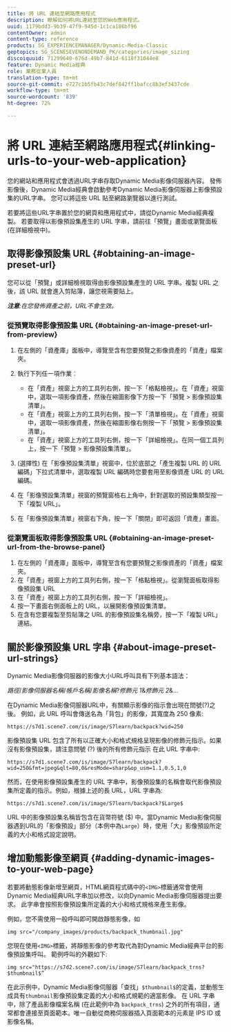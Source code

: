 ```yaml
---
title: 將 URL 連結至網路應用程式
description: 瞭解如何將URL連結至您的Web應用程式。
uuid: 1179bdd3-9b39-47f9-945d-1c1ca186bf96
contentOwner: admin
content-type: reference
products: SG_EXPERIENCEMANAGER/Dynamic-Media-Classic
geptopics: SG_SCENESEVENONDEMAND_PK/categories/image_sizing
discoiquuid: 71299640-676d-49b7-841d-6118f31044e8
feature: Dynamic Media經典
role: 業務從業人員
translation-type: tm+mt
source-git-commit: e727c1b5fb43c7def842ff1bafcc8b3ef3437cde
workflow-type: tm+mt
source-wordcount: '839'
ht-degree: 72%

---
```



# 將 URL 連結至網路應用程式{#linking-urls-to-your-web-application}

您的網站和應用程式會透過URL字串存取Dynamic Media影像伺服器內容。 發佈影像後，Dynamic Media經典會啟動參考Dynamic Media影像伺服器上影像預設集的URL字串。 您可以將這些 URL 貼至網路瀏覽器以進行測試。

若要將這些URL字串置於您的網頁和應用程式中，請從Dynamic Media經典複製。 若要取得以影像預設集產生的 URL 字串，請前往「預覽」畫面或瀏覽面板 (在詳細檢視中)。

## 取得影像預設集 URL {#obtaining-an-image-preset-url}

您可以從「預覽」或詳細檢視取得由影像預設集產生的 URL 字串。複製 URL 之後，該 URL 就會進入剪貼簿，讓您視需要貼上。

***注意&#x200B;**:在您發佈資產之前，URL不會生效。*

### 從預覽取得影像預設集 URL {#obtaining-an-image-preset-url-from-preview}

1. 在左側的「資產庫」面板中，導覽至含有您要預覽之影像資產的「資產」檔案夾。
1. 執行下列任一項作業︰

   * 在「資產」視窗上方的工具列右側，按一下「格點檢視」。在「資產」視窗中，選取一項影像資產，然後在縮圖影像下方按一下「預覽 > 影像預設集清單」。
   * 在「資產」視窗上方的工具列右側，按一下「清單檢視」。在「資產」視窗中，選取一項影像資產，然後在縮圖影像右側按一下「預覽 > 影像預設集清單」。
   * 在「資產」視窗上方的工具列右側，按一下「詳細檢視」。在同一個工具列上，按一下「預覽 > 影像預設集清單」。

1. (選擇性) 在「影像預設集清單」視窗中，位於底部之「產生複製 URL 的 URL 編碼」下拉式清單中，選取複製 URL 編碼時您要套用至影像資產 URL 的 URL 編碼。
1. 在「影像預設集清單」視窗的預覽窗格右上角中，針對選取的預設集類型按一下「複製 URL」。
1. 在「影像預設集清單」視窗右下角，按一下「關閉」即可返回「資產」畫面。

### 從瀏覽面板取得影像預設集 URL  {#obtaining-an-image-preset-url-from-the-browse-panel}

1. 在左側的「資產庫」面板中，導覽至含有您要預覽之影像資產的「資產」檔案夾。
1. 在「資產」視窗上方的工具列右側，按一下「格點檢視」。從瀏覽面板取得影像預設集 URL
1. 在「資產」視窗上方的工具列右側，按一下「詳細檢視」。
1. 按一下畫面右側面板上的 URL，以展開影像預設集清單。
1. 在含有您要複製至剪貼簿之 URL 的影像預設集名稱旁，按一下「複製 URL」連結。

## 關於影像預設集 URL 字串  {#about-image-preset-url-strings}

Dynamic Media影像伺服器的影像大小URL呼叫具有下列基本語法：

*路徑*/*影像伺服器名稱*/*帳戶名稱*/*影像名稱*?*修飾元 1*&amp;*修飾元 2*&amp;...

在Dynamic Media影像伺服器URL中，有關顯示影像的指示會出現在問號(?)之後。 例如，此 URL 呼叫會傳送名為「背包」的影像，其寬度為 250 像素:

```as3
https://s7d1.scene7.com/is/image/S7learn/backpack?wid=250
```

影像預設集 URL 包含了所有以正確大小和格式規格呈現影像的修飾元指示。如果沒有影像預設集，請注意問號 (?) 後的所有修飾元指示 在此 URL 字串中:

```as3
https://s7d1.scene7.com/is/image/S7learn/backpack?wid=250&fmt=jpeg&qlt=80,0&resMode=sharp&op_usm=1.1,0.5,1,0
```

然而，在使用影像預設集產生的 URL 字串中，影像預設集的名稱會取代影像預設集所定義的指示。例如，根據上述的長 URL，URL 字串為:

```as3
https://s7d1.scene7.com/is/image/S7learn/backpack?$Large$
```

URL 中的影像預設集名稱皆包含在貨幣符號 ($) 中。當Dynamic Media影像伺服器遇到URL的「影像預設」部分（本例中為`Large`）時，使用「大」影像預設所定義的大小和格式設定說明。

## 增加動態影像至網頁 {#adding-dynamic-images-to-your-web-page}

若要將動態影像新增至網頁，HTML網頁程式碼中的`<IMG>`標籤通常會使用Dynamic Media經典URL字串加以修改，以向Dynamic Media影像伺服器提出要求。 此字串會按照影像預設集所定義的大小和格式規格來產生影像。

例如，您不需使用一般呼叫即可開啟靜態影像，如

```as3
img src="/company_images/products/backpack_thumbnail.jpg"
```

您現在使用`<IMG>`標籤，將靜態影像的參考取代為對Dynamic Media經典平台的影像預設集呼叫。 範例呼叫的外觀如下:

```as3
img src="https://s7d2.scene7.com/is/image/S7learn/backpack_trns?$thumbnail$”
```

在此示例中，Dynamic Media影像伺服器「查找」`$thumbnail$`的定義，並動態生成具有`thumbnail`影像預設集定義的大小和格式規範的適當影像。 在 URL 字串中，除了產品影像檔案名稱 (在此範例中為 `backpack_trns`) 之外的所有項目，通常都會連接至頁面範本。唯一自動從商務伺服器插入頁面範本的元素是 IPS ID 或影像名稱。
